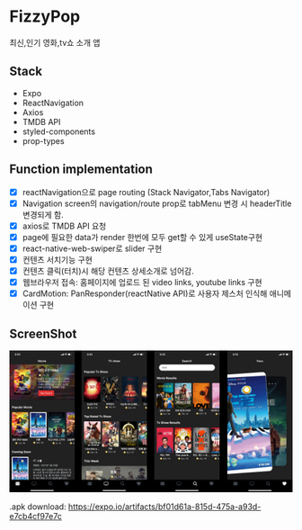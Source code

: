 # FizzyPop

최신,인기 영화,tv쇼 소개 앱

## Stack

- Expo
- ReactNavigation
- Axios
- TMDB API
- styled-components
- prop-types

## Function implementation

- [x] reactNavigation으로 page routing (Stack Navigator,Tabs Navigator)
- [x] Navigation screen의 navigation/route prop로 tabMenu 변경 시 headerTitle 변경되게 함.
- [x] axios로 TMDB API 요청
- [x] page에 필요한 data가 render 한번에 모두 get할 수 있게 useState구현
- [x] react-native-web-swiper로 slider 구현
- [x] 컨텐츠 서치기능 구현
- [x] 컨텐츠 클릭(터치)시 해당 컨텐츠 상세소개로 넘어감.
- [x] 웹브라우저 접속: 홈페이지에 업로드 된 video links, youtube links 구현
- [x] CardMotion: PanResponder(reactNative API)로 사용자 제스처 인식해 애니메이션 구현

## ScreenShot

![screenshot](./assets/screenshot.jpg)

.apk download: https://expo.io/artifacts/bf01d61a-815d-475a-a93d-e7cb4cf97e7c
